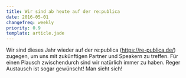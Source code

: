 ```yaml
---
title: Wir sind ab heute auf der re:publica
date: 2016-05-01
changefreq: weekly
priority: 0.9
template: article.jade
---
```


Wir sind dieses Jahr wieder auf der re:publica (<a target="_blank" href="
https://re-publica.de/">https://re-publica.de/</a>) zugegen, um uns mit zukünftigen Partner und Speakern zu treffen. Für einen Plausch zwischendurch sind wir natürlich immer zu haben. Reger Austausch ist sogar gewünscht! Man sieht sich!
